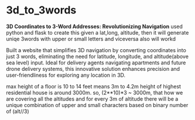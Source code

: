 # 3d_to_3words
**3D Coordinates to 3-Word Addresses: Revolutionizing Navigation**
used python and flask to create this
given a lat,long, altitude, then it will generate uniqe 3words with upper or small letters and viceversa also will workd

Built a website that simplifies 3D navigation by converting coordinates into just 3 words, eliminating the need for latitude, longitude, and altitude(above sea level) input.
Ideal for delivery agents navigating apartments and future drone delivery systems, this innovative solution enhances precision and user-friendliness for exploring any location in 3D.


max height of a floor is 10 to 14 feet means 3m to 4.2m
height of highest residential house is around 3000m. so, (2**10)*3 ~ 3000m, that how we are covering all the altitudes and for every 3m of altitude there will be a unique combination of upper and small characters based on binary number of (alt//3)
